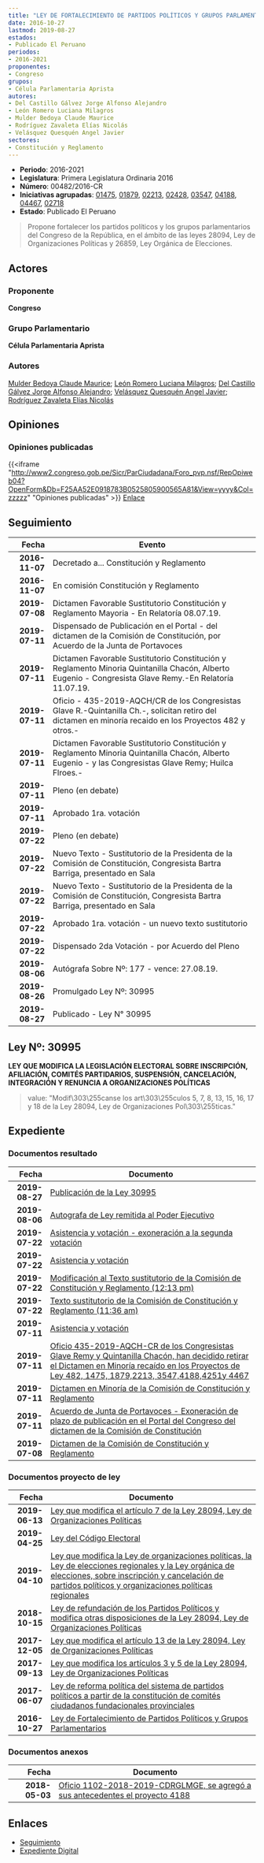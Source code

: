 ```yaml
---
title: "LEY DE FORTALECIMIENTO DE PARTIDOS POLÍTICOS Y GRUPOS PARLAMENTARIOS"
date: 2016-10-27
lastmod: 2019-08-27
estados:
- Publicado El Peruano
periodos:
- 2016-2021
proponentes:
- Congreso
grupos:
- Célula Parlamentaria Aprista
autores:
- Del Castillo Gálvez Jorge Alfonso Alejandro
- León Romero Luciana Milagros
- Mulder Bedoya Claude Maurice
- Rodríguez Zavaleta Elías Nicolás
- Velásquez Quesquén Angel Javier
sectores:
- Constitución y Reglamento
---
```

- **Periodo**: 2016-2021
- **Legislatura**: Primera Legislatura Ordinaria 2016
- **Número**: 00482/2016-CR
- **Iniciativas agrupadas**: [01475](../../01400/01475), [01879](../../01800/01879), [02213](../../02200/02213), [02428](../../02400/02428), [03547](../../03500/03547), [04188](../../04100/04188), [04467](../../04400/04467), [02718](../../02700/02718)
- **Estado**: Publicado El Peruano

> Propone fortalecer los partidos políticos y los grupos parlamentarios del Congreso de la República, en el ámbito de las leyes 28094, Ley de Organizaciones Políticas y 26859, Ley Orgánica de Elecciones.


## Actores

### Proponente

**Congreso**

### Grupo Parlamentario

**Célula Parlamentaria Aprista**

### Autores

[Mulder Bedoya Claude Maurice](mailto:mailto:mmulder@congreso.gob.pe); [León Romero Luciana Milagros](mailto:mailto:lleon@congreso.gob.pe); [Del Castillo Gálvez Jorge Alfonso Alejandro](mailto:mailto:jdelcastillo@congreso.gob.pe); [Velásquez Quesquén Angel Javier](mailto:mailto:jvelasquezq@congreso.gob.pe); [Rodríguez Zavaleta Elías Nicolás](mailto:mailto:erodriguez@congreso.gob.pe)

## Opiniones

### Opiniones publicadas

{{<iframe "http://www2.congreso.gob.pe/Sicr/ParCiudadana/Foro_pvp.nsf/RepOpiweb04?OpenForm&Db=F25AA52E0918783B0525805900565A81&View=yyyy&Col=zzzzz" "Opiniones publicadas" >}}
[Enlace](http://www2.congreso.gob.pe/Sicr/ParCiudadana/Foro_pvp.nsf/RepOpiweb04?OpenForm&Db=F25AA52E0918783B0525805900565A81&View=yyyy&Col=zzzzz)


## Seguimiento

| Fecha | Evento |
|------:|--------|
| **2016-11-07** | Decretado a... Constitución y Reglamento |
| **2016-11-07** | En comisión Constitución y Reglamento |
| **2019-07-08** | Dictamen Favorable Sustitutorio Constitución y Reglamento Mayoria - En Relatoría 08.07.19. |
| **2019-07-11** | Dispensado de Publicación en el Portal - del dictamen de la Comisión de Constitución, por Acuerdo de la Junta de Portavoces |
| **2019-07-11** | Dictamen Favorable Sustitutorio Constitución y Reglamento Minoria Quintanilla Chacón, Alberto Eugenio - Congresista Glave Remy.-En Relatoría 11.07.19. |
| **2019-07-11** | Oficio - 435-2019-AQCH/CR de los Congresistas Glave R.-Quintanilla Ch.-, solicitan retiro del dictamen en minoría recaido en los Proyectos 482 y otros.- |
| **2019-07-11** | Dictamen Favorable Sustitutorio Constitución y Reglamento Minoria Quintanilla Chacón, Alberto Eugenio - y las Congresistas Glave Remy; Huilca Flroes.- |
| **2019-07-11** | Pleno (en debate) |
| **2019-07-11** | Aprobado 1ra. votación |
| **2019-07-22** | Pleno (en debate) |
| **2019-07-22** | Nuevo Texto - Sustitutorio de la Presidenta de la Comisión de Constitución, Congresista Bartra Barriga, presentado en Sala |
| **2019-07-22** | Nuevo Texto - Sustitutorio de la Presidenta de la Comisión de Constitución, Congresista Bartra Barriga, presentado en Sala |
| **2019-07-22** | Aprobado 1ra. votación - un nuevo texto sustitutorio |
| **2019-07-22** | Dispensado 2da Votación - por Acuerdo del Pleno |
| **2019-08-06** | Autógrafa Sobre Nº: 177 - vence: 27.08.19. |
| **2019-08-26** | Promulgado Ley Nº: 30995 |
| **2019-08-27** | Publicado - Ley N° 30995 |

## Ley Nº: 30995

**LEY QUE MODIFICA LA LEGISLACIÓN ELECTORAL SOBRE INSCRIPCIÓN, AFILIACIÓN, COMITÉS PARTIDARIOS, SUSPENSIÓN, CANCELACIÓN, INTEGRACIÓN Y RENUNCIA A ORGANIZACIONES POLÍTICAS**

> value: "Modif\303\255canse los art\303\255culos 5, 7, 8, 13, 15, 16, 17 y 18 de la Ley 28094, Ley de Organizaciones Pol\303\255ticas."


## Expediente

### Documentos resultado

| Fecha | Documento |
|------:|-----------|
| **2019-08-27** | [Publicación de la Ley 30995](http://www.leyes.congreso.gob.pe/Documentos/2016_2021/ADLP/Normas_Legales/30995-LEY.pdf) |
| **2019-08-06** | [Autografa de Ley remitida al Poder Ejecutivo](http://www.leyes.congreso.gob.pe/Documentos/2016_2021/ADLP/Texto_Aprobado/AU0048220190806.pdf) |
| **2019-07-22** | [Asistencia y votación - exoneración a la segunda votación](http://www.leyes.congreso.gob.pe/Documentos/2016_2021/Asistencia_y_Votacion/Proyectos_de_Ley/Exoneracion_de_Segunda_Votacion/AVESV0048220190722.pdf) |
| **2019-07-22** | [Asistencia y votación](http://www.leyes.congreso.gob.pe/Documentos/2016_2021/Asistencia_y_Votacion/Proyectos_de_Ley/AV0048220190722.pdf) |
| **2019-07-22** | [Modificación al Texto sustitutorio de la Comisión de Constitución y Reglamento (12:13 pm)](http://www.leyes.congreso.gob.pe/Documentos/2016_2021/Texto_Sustitutorio/Proyectos_de_Ley/TS0048220190722..pdf) |
| **2019-07-22** | [Texto sustitutorio de la Comisión de Constitución y Reglamento (11:36 am)](http://www.leyes.congreso.gob.pe/Documentos/2016_2021/Texto_Sustitutorio/Proyectos_de_Ley/TS0048220190722.pdf) |
| **2019-07-11** | [Asistencia y votación](http://www.leyes.congreso.gob.pe/Documentos/2016_2021/Asistencia_y_Votacion/Proyectos_de_Ley/AV0048220190711.pdf) |
| **2019-07-11** | [Oficio 435-2019-AQCH-CR de los Congresistas Glave Remy y Quintanilla Chacón, han decidido retirar el Dictamen en Minoría recaído en los Proyectos de Ley 482, 1475, 1879,2213, 3547,4188,4251y 4467](http://www.leyes.congreso.gob.pe/Documentos/2016_2021/Oficios/Congresistas/OFICIO-435-2019-AQCH-CR.pdf) |
| **2019-07-11** | [Dictamen en Minoría de la Comisión de Constitución y Reglamento](http://www.leyes.congreso.gob.pe/Documentos/2016_2021/Dictamenes/Proyectos_de_Ley/00482DC04MIN20190711.pdf) |
| **2019-07-11** | [Acuerdo de Junta de Portavoces - Exoneración de plazo de publicación en el Portal del Congreso del dictamen de la Comisión de Constitución](http://www.leyes.congreso.gob.pe/Documentos/2016_2021/Acuerdos/Junta_Portavoces/AJP0048220190711.pdf) |
| **2019-07-08** | [Dictamen de la Comisión de Constitución y Reglamento](http://www.leyes.congreso.gob.pe/Documentos/2016_2021/Dictamenes/Proyectos_de_Ley/00482DC04MAY20190708.pdf) |

### Documentos proyecto de ley

| Fecha | Documento |
|------:|-----------|
| **2019-06-13** | [Ley que modifica el artículo 7 de la Ley 28094, Ley de Organizaciones Políticas](http://www.leyes.congreso.gob.pe/Documentos/2016_2021/Proyectos_de_Ley_y_de_Resoluciones_Legislativas/PL0446720190613.pdf) |
| **2019-04-25** | [Ley del Código Electoral](http://www.leyes.congreso.gob.pe/Documentos/2016_2021/Proyectos_de_Ley_y_de_Resoluciones_Legislativas/PL0425120190425..pdf) |
| **2019-04-10** | [Ley que modifica la Ley de organizaciones políticas, la Ley de elecciones regionales y la Ley orgánica de elecciones, sobre inscripción y cancelación de partidos políticos y organizaciones políticas regionales](http://www.leyes.congreso.gob.pe/Documentos/2016_2021/Proyectos_de_Ley_y_de_Resoluciones_Legislativas/PL0418820190410.pdf) |
| **2018-10-15** | [Ley de refundación de los Partidos Políticos y modifica otras disposiciones de la Ley 28094, Ley de Organizaciones Políticas](http://www.leyes.congreso.gob.pe/Documentos/2016_2021/Proyectos_de_Ley_y_de_Resoluciones_Legislativas/PL0354720181015..pdf) |
| **2017-12-05** | [Ley que modifica el artículo 13 de la Ley 28094, Ley de Organizaciones Políticas](http://www.leyes.congreso.gob.pe/Documentos/2016_2021/Proyectos_de_Ley_y_de_Resoluciones_Legislativas/PL0221320171205.pdf) |
| **2017-09-13** | [Ley que modifica los artículos 3 y 5 de la Ley 28094, Ley de Organizaciones Políticas](http://www.leyes.congreso.gob.pe/Documentos/2016_2021/Proyectos_de_Ley_y_de_Resoluciones_Legislativas/PL0187920170913.pdf) |
| **2017-06-07** | [Ley de reforma política del sistema de partidos políticos a partir de la constitución de comités ciudadanos fundacionales provinciales](http://www.leyes.congreso.gob.pe/Documentos/2016_2021/Proyectos_de_Ley_y_de_Resoluciones_Legislativas/PL0147520170607..pdf) |
| **2016-10-27** | [Ley de Fortalecimiento de Partidos Políticos y Grupos Parlamentarios](http://www.leyes.congreso.gob.pe/Documentos/2016_2021/Proyectos_de_Ley_y_de_Resoluciones_Legislativas/PL0048220161027.pdf) |

### Documentos anexos

| Fecha | Documento |
|------:|-----------|
| **2018-05-03** | [Oficio 1102-2018-2019-CDRGLMGE, se agregó a sus antecedentes el proyecto 4188](http://www.leyes.congreso.gob.pe/Documentos/2016_2021/Consejo_Directivo/Pedidos_Pase_a_Comision/OFICIO-1102-2018-2019-CDRGLMGE.pdf) |

## Enlaces

- [Seguimiento](http://www2.congreso.gob.pe/Sicr/TraDocEstProc/CLProLey2016.nsf/f7fff46988ca05b1052578e100829cc7/f45f40fb7cd902720525805900569c1f?OpenDocument)
- [Expediente Digital](http://www2.congreso.gob.pe/Sicr/TraDocEstProc/Expvirt_2011.nsf/visbusqptramdoc1621/00482?opendocument)

